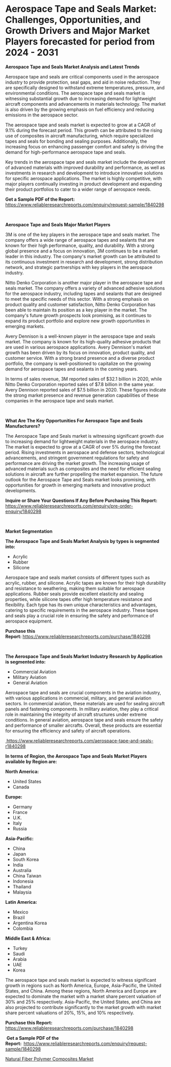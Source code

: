 <p><h1>Aerospace Tape and Seals Market: Challenges, Opportunities, and Growth Drivers and Major Market Players forecasted for period from 2024 - 2031</h1></p><p><strong>Aerospace Tape and Seals Market Analysis and Latest Trends</strong></p>
<p><p>Aerospace tape and seals are critical components used in the aerospace industry to provide protection, seal gaps, and aid in noise reduction. They are specifically designed to withstand extreme temperatures, pressure, and environmental conditions. The aerospace tape and seals market is witnessing substantial growth due to increasing demand for lightweight aircraft components and advancements in materials technology. The market is also driven by the growing emphasis on fuel efficiency and reducing emissions in the aerospace sector.</p><p>The aerospace tape and seals market is expected to grow at a CAGR of 9.1% during the forecast period. This growth can be attributed to the rising use of composites in aircraft manufacturing, which require specialized tapes and seals for bonding and sealing purposes. Additionally, the increasing focus on enhancing passenger comfort and safety is driving the demand for high-performance aerospace tape and seals.</p><p>Key trends in the aerospace tape and seals market include the development of advanced materials with improved durability and performance, as well as investments in research and development to introduce innovative solutions for specific aerospace applications. The market is highly competitive, with major players continually investing in product development and expanding their product portfolios to cater to a wider range of aerospace needs.</p></p>
<p><strong>Get a Sample PDF of the Report:&nbsp;</strong> <a href="https://www.reliableresearchreports.com/enquiry/request-sample/1840298">https://www.reliableresearchreports.com/enquiry/request-sample/1840298</a></p>
<p>&nbsp;</p>
<p><strong>Aerospace Tape and Seals Major Market Players</strong></p>
<p><p>3M is one of the key players in the aerospace tape and seals market. The company offers a wide range of aerospace tapes and sealants that are known for their high performance, quality, and durability. With a strong global presence and a focus on innovation, 3M continues to be a market leader in this industry. The company's market growth can be attributed to its continuous investment in research and development, strong distribution network, and strategic partnerships with key players in the aerospace industry.</p><p>Nitto Denko Corporation is another major player in the aerospace tape and seals market. The company offers a variety of advanced adhesive solutions for the aerospace industry, including tapes and sealants that are designed to meet the specific needs of this sector. With a strong emphasis on product quality and customer satisfaction, Nitto Denko Corporation has been able to maintain its position as a key player in the market. The company's future growth prospects look promising, as it continues to expand its product portfolio and explore new growth opportunities in emerging markets.</p><p>Avery Dennison is a well-known player in the aerospace tape and seals market. The company is known for its high-quality adhesive products that are used in various aerospace applications. Avery Dennison's market growth has been driven by its focus on innovation, product quality, and customer service. With a strong brand presence and a diverse product portfolio, the company is well-positioned to capitalize on the growing demand for aerospace tapes and sealants in the coming years.</p><p>In terms of sales revenue, 3M reported sales of $32.1 billion in 2020, while Nitto Denko Corporation reported sales of $7.8 billion in the same year. Avery Dennison reported sales of $7.5 billion in 2020. These figures indicate the strong market presence and revenue generation capabilities of these companies in the aerospace tape and seals market.</p></p>
<p>&nbsp;</p>
<p><strong>What Are The Key Opportunities For Aerospace Tape and Seals Manufacturers?</strong></p>
<p><p>The Aerospace Tape and Seals market is witnessing significant growth due to increasing demand for lightweight materials in the aerospace industry. The market is expected to grow at a CAGR of over 5% during the forecast period. Rising investments in aerospace and defense sectors, technological advancements, and stringent government regulations for safety and performance are driving the market growth. The increasing usage of advanced materials such as composites and the need for efficient sealing solutions in aircraft are further propelling the market expansion. The future outlook for the Aerospace Tape and Seals market looks promising, with opportunities for growth in emerging markets and innovative product developments.</p></p>
<p><strong>Inquire or Share Your Questions If Any Before Purchasing This Report:</strong> <a href="https://www.reliableresearchreports.com/enquiry/pre-order-enquiry/1840298">https://www.reliableresearchreports.com/enquiry/pre-order-enquiry/1840298</a></p>
<p>&nbsp;</p>
<p><strong>Market Segmentation</strong></p>
<p><strong>The Aerospace Tape and Seals Market Analysis by types is segmented into:</strong></p>
<p><ul><li>Acrylic</li><li>Rubber</li><li>Silicone</li></ul></p>
<p><p>Aerospace tape and seals market consists of different types such as acrylic, rubber, and silicone. Acrylic tapes are known for their high durability and resistance to weathering, making them suitable for aerospace applications. Rubber seals provide excellent elasticity and sealing properties, while silicone tapes offer high temperature resistance and flexibility. Each type has its own unique characteristics and advantages, catering to specific requirements in the aerospace industry. These tapes and seals play a crucial role in ensuring the safety and performance of aerospace equipment.</p></p>
<p><strong>Purchase this Report:&nbsp;</strong><a href="https://www.reliableresearchreports.com/purchase/1840298">https://www.reliableresearchreports.com/purchase/1840298</a></p>
<p>&nbsp;</p>
<p><strong>The Aerospace Tape and Seals Market Industry Research by Application is segmented into:</strong></p>
<p><ul><li>Commercial Aviation</li><li>Military Aviation</li><li>General Aviation</li></ul></p>
<p><p>Aerospace tape and seals are crucial components in the aviation industry, with various applications in commercial, military, and general aviation sectors. In commercial aviation, these materials are used for sealing aircraft panels and fastening components. In military aviation, they play a critical role in maintaining the integrity of aircraft structures under extreme conditions. In general aviation, aerospace tape and seals ensure the safety and performance of smaller aircrafts. Overall, these products are essential for ensuring the efficiency and safety of aircraft operations.</p></p>
<p><a href="https://www.reliableresearchreports.com/aerospace-tape-and-seals-r1840298">&nbsp;https://www.reliableresearchreports.com/aerospace-tape-and-seals-r1840298</a></p>
<p><strong>In terms of Region, the Aerospace Tape and Seals Market Players available by Region are:</strong></p>
<p>
    <p> <strong> North America: </strong>
        <ul>
            <li>United States</li>
            <li>Canada</li>
        </ul>
        </p> 
    <p> <strong> Europe: </strong>
        <ul>
            <li>Germany</li>
            <li>France</li>
            <li>U.K.</li>
            <li>Italy</li>
            <li>Russia</li>
        </ul>
        </p> 
    <p> <strong> Asia-Pacific: </strong>
        <ul>
            <li>China</li>
            <li>Japan</li>
            <li>South Korea</li>
            <li>India</li>
            <li>Australia</li>
            <li>China Taiwan</li>
            <li>Indonesia</li>
            <li>Thailand</li>
            <li>Malaysia</li>
        </ul>
        </p> 
    <p> <strong> Latin America: </strong>
        <ul>
            <li>Mexico</li>
            <li>Brazil</li>
            <li>Argentina Korea</li>
            <li>Colombia</li>
        </ul>
        </p> 
    <p> <strong> Middle East & Africa: </strong>
        <ul>
            <li>Turkey</li>
            <li>Saudi</li>
            <li>Arabia</li>
            <li>UAE</li>
            <li>Korea</li>
        </ul>
    </p>
    </p>
<p><p>The aerospace tape and seals market is expected to witness significant growth in regions such as North America, Europe, Asia-Pacific, the United States, and China. Among these regions, North America and Europe are expected to dominate the market with a market share percent valuation of 30% and 25% respectively. Asia-Pacific, the United States, and China are also projected to contribute significantly to the market growth with market share percent valuations of 20%, 15%, and 10% respectively.</p></p>
<p><strong>Purchase this Report: </strong><a href="https://www.reliableresearchreports.com/purchase/1840298">https://www.reliableresearchreports.com/purchase/1840298</a></p>
<p>&nbsp;<strong>Get a Sample PDF of the Report:&nbsp;&nbsp;</strong><a href="https://www.reliableresearchreports.com/enquiry/request-sample/1840298">https://www.reliableresearchreports.com/enquiry/request-sample/1840298</a></p>
<p><strong></strong></p>
<p><p><a href="https://github.com/marthawweekley82024/Market-Research-Report-List-1/blob/main/natural-fiber-polymer-composites-market.md">Natural Fiber Polymer Composites Market</a></p></p>